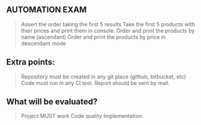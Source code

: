 ## AUTOMATION EXAM

>Assert the order taking the first 5 results
>Take the first 5 products with their prices and print them in console.
>Order and print the products by name (ascendant)
>Order and print the products by price in descendant mode

## Extra points:

>Repository must be created in any git place (github, bitbucket, etc)
>Code must run in any CI tool.
>Report should be sent by mail.

## What will be evaluated?

>Project MUST work
>Code quality
>Implementation
